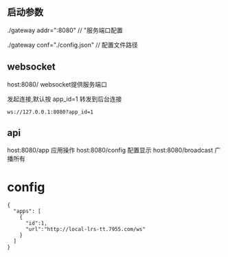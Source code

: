 ## 启动参数

./gateway addr=":8080" // "服务端口配置

./gateway conf="./config.json" // 配置文件路径

## websocket

host:8080/  websocket提供服务端口

发起连接,默认按 app_id=1 转发到后台连接

    ws://127.0.0.1:8080?app_id=1 



## api


host:8080/app 应用操作
host:8080/config 配置显示
host:8080/broadcast 广播所有

# config

    {
      "apps": [
        {
          "id":1,
          "url":"http://local-lrs-tt.7955.com/ws"
        }
      ]
    }
